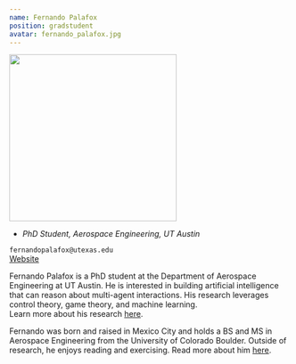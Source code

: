 ```yaml
---
name: Fernando Palafox
position: gradstudent
avatar: fernando_palafox.jpg
---
```


<img width="300" src="{{site.baseurl}}/images/people/{{page.avatar}}" data-action="zoom">

- _PhD Student, Aerospace Engineering, UT Austin_<br>

<i class="fa fa-envelope-o"></i> `fernandopalafox@utexas.edu`<br>
<i class="fa fa-newspaper-o"></i> [Website](https://palafox.info)

Fernando Palafox is a PhD student at the Department of Aerospace Engineering at UT Austin.
He is interested in building artificial intelligence that can reason about multi-agent interactions. 
His research leverages control theory, game theory, and machine learning.  
Learn more about his research [here](https://palafox.info/research/).

Fernando was born and raised in Mexico City and holds a BS and MS in Aerospace Engineering from the University of Colorado Boulder. 
Outside of research, he enjoys reading and exercising. 
Read more about him [here](https://palafox.info/about). 
